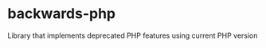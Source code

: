 backwards-php
=============

Library that implements deprecated PHP features using current PHP version
